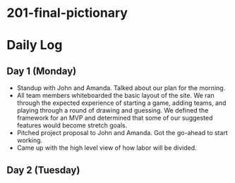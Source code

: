 # 201-final-pictionary

# Daily Log

## Day 1 (Monday)
* Standup with John and Amanda. Talked about our plan for the morning.
* All team members whiteboarded the basic layout of the site. We ran through the expected experience of starting a game, adding teams, and playing through a round of drawing and guessing. We defined the framework for an MVP and determined that some of our suggested features would become stretch goals.
* Pitched project proposal to John and Amanda. Got the go-ahead to start working.
* Came up with the high level view of how labor will be divided.

## Day 2 (Tuesday)

